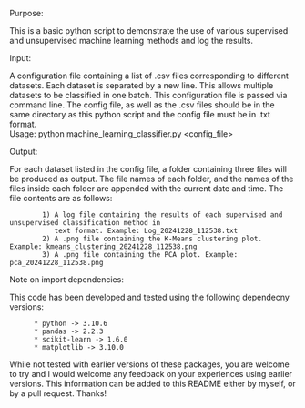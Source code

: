 Purpose: 

This is a basic python script to demonstrate the use of various supervised and unsupervised machine learning 
methods and log the results.
          
Input: 

A configuration file containing a list of .csv files corresponding to different datasets. Each dataset
is separated by a new line. This allows multiple datasets to be classified in one batch. This configuration
file is passed via command line. The config file, as well as the .csv files should be in the same directory
as this python script and the config file must be in .txt format.  
Usage: python machine_learning_classifier.py <config_file>

Output: 

For each dataset listed in the config file, a folder containing three files will be produced as output.
The file names of each folder, and the names of the files inside each folder are appended with the current
date and time. The file contents are as follows:
        
            1) A log file containing the results of each supervised and unsupervised classification method in
               text format. Example: Log_20241228_112538.txt
            2) A .png file containing the K-Means clustering plot. Example: kmeans_clustering_20241228_112538.png
            3) A .png file containing the PCA plot. Example: pca_20241228_112538.png

Note on import dependencies:

This code has been developed and tested using the following dependecny versions:  

          * python -> 3.10.6  
          * pandas -> 2.2.3  
          * scikit-learn -> 1.6.0  
          * matplotlib -> 3.10.0    

While not tested with earlier versions of these packages, you are welcome to try and I would welcome any feedback on your experiences using earlier versions. This information can be added to this README either by myself, or by a pull request. Thanks!
